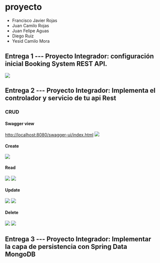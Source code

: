 # proyecto
- Francisco Javier Rojas
- Juan Camilo Rojas
- Juan Felipe Aguas
- Diego Ruiz
- Yesid Camilo Mora

## Entrega 1 --- Proyecto Integrador: configuración inicial Booking System REST API.
![](.README_images/9555fe6f.png)

## Entrega 2 ---  Proyecto Integrador: Implementa el controlador y servicio de tu api Rest
### CRUD
#### Swagger view
[http://localhost:8080/swagger-ui/index.html](http://localhost:8080/swagger-ui/index.html)
![](.README_images/30322ac6.png)
#### Create
![](.README_images/5841a68f.png)
#### Read
![](.README_images/722cf7e8.png)
![](.README_images/867be9d9.png)
#### Update
![](.README_images/d8d9e31a.png)
![](.README_images/fa96fa4c.png)
#### Delete
![](.README_images/1b0dce57.png)
![](.README_images/c919df71.png)
## Entrega 3 ---  Proyecto Integrador: Implementar la capa de persistencia con Spring Data MongoDB 
